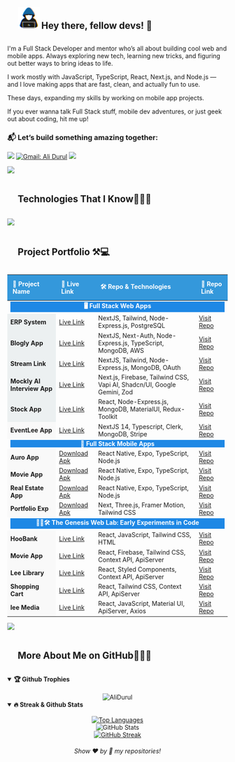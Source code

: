 <div id="user-content-toc">
  <ul align="left">
    <summary> <img src = "./assets/img/about_me.gif" width = 50px /> <h2 style="display: inline-block"> Hey there, fellow devs! 👋</h2></summary>
  </ul>
</div>
 
I'm a Full Stack Developer and mentor who’s all about building cool web and mobile apps. Always exploring new tech, learning new tricks, and figuring out better ways to bring ideas to life.

I work mostly with JavaScript, TypeScript, React, Next.js, and Node.js — and I love making apps that are fast, clean, and actually fun to use.

These days, expanding my skills by working on mobile app projects.

If you ever wanna talk Full Stack stuff, mobile dev adventures, or just geek out about coding, hit me up!

### 📬 Let’s build something amazing together: 
[![](https://img.shields.io/badge/linkedin-%230077B5.svg?&style=for-the-badge&logo=linkedin&logoColor=white)](https://www.linkedin.com/in/ali-durul-851511151/)
[![Gmail: Ali Durul](https://img.shields.io/badge/-gmail-red?style=for-the-badge&logo=Gmail&logoColor=white&link=mailto:alidrl26@gmail.com)](mailto:alidrl26@gmail.com)
![](https://komarev.com/ghpvc/?username=AliDurul&color=blue&style=for-the-badge)

<img src="https://user-images.githubusercontent.com/73097560/115834477-dbab4500-a447-11eb-908a-139a6edaec5c.gif" >

<div id="user-content-toc">
  <ul>
    <summary><h2 style="display: inline-block">Technologies That I Know👨🏻‍💻</h2></summary>
  </ul>
</div>
<!--tech stack icons-->
<a href="https://skillicons.dev">
  <img src="https://skillicons.dev/icons?i=html,css,js,ts,py,react,nextjs,vue,redux,bootstrap,materialui,tailwind,sass,styledcomponents,vite,nodejs,express,graphql,redis,sequelize,mysql,mongodb,postgres,firebase,aws,azure,appwrite,docker,kubernetes,nginx,github,gitlab,git,postman,cypress,jest,figma&perline=15" />
</a>

<div id="user-content-toc">
  <ul>
    <summary><h2 style="display: inline-block">Project Portfolio ⚒💻</h2></summary>
  </ul>
</div>

<table style="width:100%; border-collapse: collapse; text-align: left;">
    <thead>
        <tr>
            <th style="padding: 12px; background-color: #3498db; color: white;">🚀 Project Name</th>
            <th style="padding: 12px; background-color: #3498db; color: white;">🔗 Live Link</th>
            <th style="padding: 12px; background-color: #3498db; color: white;">🛠 Repo & Technologies</th>
            <th style="padding: 12px; background-color: #3498db; color: white;">🔗 Repo Link</th>
        </tr>
    </thead>
    <tbody>
        <!-- FULL STACK WEB APPS -->
        <tr>
          	<td colspan="4">
							 <div align="center" style="font-weight:bold; color:white; background-color:#1E88E5; font-size:'2em';">
      					<b>🖥 Full Stack Web Apps</b>
    						</div>
            </td>
        </tr>
        <tr>
            <td style="background-color:#ecf0f1; font-weight:bold;">ERP System</td>
            <td><a href="https://strong-concrete-frontend.vercel.app">Live Link</a></td>
            <td>NextJS, Tailwind, Node-Express.js, PostgreSQL</td>
            <td><a href="https://github.com/AliDurul/Strong_concrete_Frontend">Visit Repo</a></td>
        </tr>
        <tr>
            <td style="background-color:#ecf0f1; font-weight:bold;">Blogly App</td>
            <td><a href="https://bloglyy.vercel.app">Live Link</a></td>
            <td>NextJS, Next-Auth, Node-Express.js, TypeScript, MongoDB, AWS</td>
            <td><a href="https://github.com/AliDurul/FullStack-BlogLy/tree/main">Visit Repo</a></td>
        </tr>
        <tr>
            <td style="background-color:#ecf0f1; font-weight:bold;">Stream Link</td>
            <td><a href="https://streamlink-nextjs.vercel.app/">Live Link</a></td>
            <td>NextJS, Tailwind, Node-Express.js, MongoDB, OAuth</td>
            <td><a href="https://github.com/AliDurul/NextJs_StreamLink">Visit Repo</a></td>
        </tr>
				<tr>
            <td style="background-color:#ecf0f1; font-weight:bold;">Mockly AI Interview App</td>
            <td><a href="https://mockly-interview-platform.vercel.app/">Live Link</a></td>
            <td>Next.js, Firebase, Tailwind CSS, Vapi AI, Shadcn/UI, Google Gemini, Zod</td>
            <td><a href="https://github.com/AliDurul/Mockly_Interview_Platform">Visit Repo</a></td>
        </tr>
        <tr>
            <td style="background-color:#ecf0f1; font-weight:bold;">Stock App</td>
            <td><a href="https://full-stack-stock-app.vercel.app/">Live Link</a></td>
            <td>React, Node-Express.js, MongoDB, MaterialUI, Redux-Toolkit</td>
            <td><a href="https://github.com/AliDurul/FullStack_Stock-App">Visit Repo</a></td>
        </tr>
        <tr>
            <td style="background-color:#f9f9f9; font-weight:bold;">EventLee App</td>
            <td><a href="https://event-lee.vercel.app/">Live Link</a></td>
            <td>NextJS 14, Typescript, Clerk, MongoDB, Stripe</td>
            <td><a href="https://github.com/AliDurul/Next_EventLeeApp">Visit Repo</a></td>
        </tr>
        <!-- FULL STACK MOBILE APPS -->
        <tr>
          	<td colspan="4">
							 <div align="center" style="font-weight:bold; color:white; background-color:#1E88E5; font-size:'2em';">
      					<b>📱 Full Stack Mobile Apps </b>
    						</div>
            </td>
        </tr>
        <tr>
            <td style="background-color:#f9f9f9; font-weight:bold;">Auro App</td>
            <td><a href="">Download Apk</a></td>
            <td>React Native, Expo, TypeScript, Node.js </td>
            <td><a href="https://github.com/AliDurul/React-Native-Apps/tree/main/auro_app">Visit Repo</a></td>
        </tr>
        <tr>
            <td style="background-color:#f9f9f9; font-weight:bold;">Movie App</td>
            <td><a href="">Download Apk</a></td>
            <td>React Native, Expo, TypeScript, Node.js </td>
            <td><a href="https://github.com/AliDurul/React-Native-Apps/tree/main/moive_app">Visit Repo</a></td>
        </tr>
        <tr>
            <td style="background-color:#f9f9f9; font-weight:bold;">Real Estate App</td>
            <td><a href="">Download Apk</a></td>
            <td>React Native, Expo, TypeScript, Node.js </td>
            <td><a href="https://github.com/AliDurul/React-Native-Apps/tree/main/estately-app">Visit Repo</a></td>
        </tr>
        <tr>
            <td style="background-color:#f9f9f9; font-weight:bold;">Portfolio Exp</td>
            <td><a href="https://lee-portfolio-one.vercel.app/">Download Apk</a></td>
            <td>Next, Three.js, Framer Motion, Tailwind CSS </td>
            <td><a href="https://github.com/AliDurul/Modern-Portfolio-Projects/tree/master/Next-FramerMotion">Visit Repo</a></td>
        </tr>
        <!-- Old Javascript & React & Landing Page Projects -->
        <tr>
          	<td colspan="4">
							 <div align="center" style="font-weight:bold; color:white; background-color:#1E88E5; font-size:'2em';">
      						<b>🧪🌐🛠️ The Genesis Web Lab: Early Experiments in Code</b>
    						</div>
            </td>
        </tr>
        <tr>
            <td style="background-color:#f9f9f9; font-weight:bold;">HooBank</td>
            <td><a href="https://lee-react-hoobank.vercel.app/">Live Link</a></td>
            <td>React, JavaScript, Tailwind CSS, HTML</td>
            <td><a href="https://github.com/AliDurul/React_HooBank">Visit Repo</a></td>
        </tr>
				<tr>
            <td style="background-color:#f9f9f9; font-weight:bold;">Movie App</td>
            <td><a href="https://firebase-movie-app-two.vercel.app">Live Link</a></td>
            <td>React, Firebase, Tailwind CSS, Context API, ApiServer</td>
            <td><a href="https://github.com/AliDurul/FullStack_Blog-App">Visit Repo</a></td>
        </tr>
				<tr>
            <td style="background-color:#f9f9f9; font-weight:bold;">Lee Library</td>
            <td><a href="https://lee-library.vercel.app/">Live Link</a></td>
            <td>React, Styled Components, Context API, ApiServer</td>
            <td><a href="https://github.com/AliDurul/Lee-Library">Visit Repo</a></td>
        </tr>
				<tr>
            <td style="background-color:#f9f9f9; font-weight:bold;">Shopping Cart</td>
            <td><a href="https://tailwind-shopping-cartt.vercel.app">Live Link</a></td>
            <td>React, Tailwind CSS, Context API, ApiServer</td>
            <td><a href="https://github.com/AliDurul/Shopping-Cart">Visit Repo</a></td>
        </tr>
      	<tr>
            <td style="background-color:#f9f9f9; font-weight:bold;">lee Media</td>
            <td><a href="https://react-leemedia.vercel.app/">Live Link</a></td>
            <td> React, JavaScript, Material UI, ApiServer, Axios</td>
            <td><a href="https://github.com/AliDurul/React_Lee-Media">Visit Repo</a></td>
        </tr>
    </tbody>
</table>
    
<img src="https://user-images.githubusercontent.com/73097560/115834477-dbab4500-a447-11eb-908a-139a6edaec5c.gif" >

<div id="user-content-toc">
  <ul>
    <summary><h2 style="display: inline-block"> More About Me on GitHub👨🏻‍💻</h2></summary>
  </ul>
</div>

<details open>
  <summary><b>🏆 Github Trophies</b></summary>
  <br>
  <div align="center">
    <img align="center" src="https://github-profile-trophy.vercel.app/?username=AliDurul&theme=discord" alt="AliDurul" />
  </div>
</details>

<details open>
  <summary><b>🔥 Streak & Github Stats </b></summary>
  <br>
  <div align="center">
    <a href="https://git.io/streak-stats">
      <img src="https://github-readme-stats-eight-pink.vercel.app/api/top-langs/?username=AliDurul&layout=compact&theme=radical" alt="Top Languages" width="400"/>
    </a>
    <br>
    <div>
      <img src="https://github-readme-stats.vercel.app/api?username=AliDurul&show_icons=true&theme=radical" alt="GitHub Stats"/>
      <br>
      <a href="https://git.io/streak-stats">
        <img src="https://streak-stats.demolab.com/?user=AliDurul&theme=radical" alt="GitHub Streak"/>
      </a>
    </div>
  </div>
</details>
  
<h6 align="center">Show ❤ by 🌟 my repositories!</h6>
